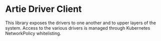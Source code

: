 # Artie Driver Client

This library exposes the drivers to one another and to upper layers of the system.
Access to the various drivers is managed through Kubernetes NetworkPolicy whitelisting.
